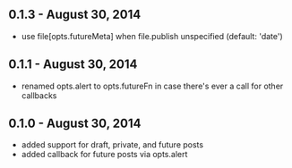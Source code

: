 0.1.3 - August 30, 2014
-----------------------
* use file[opts.futureMeta] when file.publish unspecified (default: 'date')

0.1.1 - August 30, 2014
-----------------------
* renamed opts.alert to opts.futureFn in case there's ever a call for other callbacks

0.1.0 - August 30, 2014
-----------------------
* added support for draft, private, and future posts
* added callback for future posts via opts.alert
